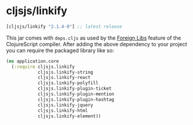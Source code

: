 # cljsjs/linkify

[](dependency)
```clojure
[cljsjs/linkify "2.1.4-0"] ;; latest release
```
[](/dependency)

This jar comes with `deps.cljs` as used by the [Foreign Libs][flibs] feature
of the ClojureScript compiler. After adding the above dependency to your project
you can require the packaged library like so:

```clojure
(ns application.core
  (:require cljsjs.linkify
            cljsjs.linkify-string
            cljsjs.linkify-react
            cljsjs.linkify-polyfill
            cljsjs.linkify-plugin-ticket
            cljsjs.linkify-plugin-mention
            cljsjs.linkify-plugin-hashtag
            cljsjs.linkify-jquery
            cljsjs.linkify-html
            cljsjs.linkify-element))
```

[flibs]: https://clojurescript.org/reference/packaging-foreign-deps
